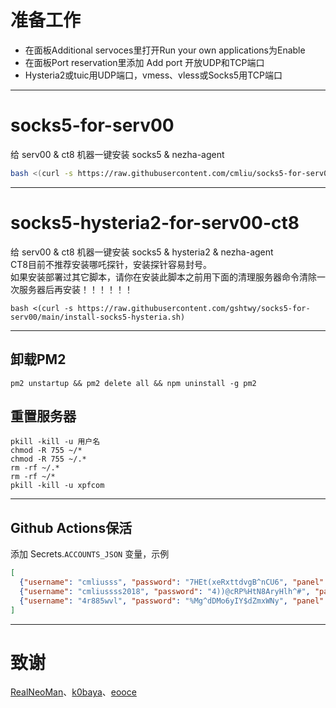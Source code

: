 # 准备工作
- 在面板Additional servoces里打开Run your own applications为Enable  
- 在面板Port reservation里添加 Add port 开放UDP和TCP端口  
- Hysteria2或tuic用UDP端口，vmess、vless或Socks5用TCP端口  

----
# socks5-for-serv00
给 serv00 & ct8 机器一键安装 socks5 & nezha-agent
```bash
bash <(curl -s https://raw.githubusercontent.com/cmliu/socks5-for-serv00/main/install-socks5.sh)
```

----
# socks5-hysteria2-for-serv00-ct8
给 serv00 & ct8 机器一键安装 socks5 & hysteria2 & nezha-agent  
CT8目前不推荐安装哪吒探针，安装探针容易封号。  
如果安装部署过其它脚本，请你在安装此脚本之前用下面的清理服务器命令清除一次服务器后再安装！！！！！！  
```
bash <(curl -s https://raw.githubusercontent.com/gshtwy/socks5-for-serv00/main/install-socks5-hysteria.sh)
```

---
## 卸载PM2 
```
pm2 unstartup && pm2 delete all && npm uninstall -g pm2
```

## 重置服务器  
```
pkill -kill -u 用户名
chmod -R 755 ~/* 
chmod -R 755 ~/.* 
rm -rf ~/.* 
rm -rf ~/*
pkill -kill -u xpfcom
```
----
## Github Actions保活
添加 Secrets.`ACCOUNTS_JSON` 变量，示例
```json
[
  {"username": "cmliusss", "password": "7HEt(xeRxttdvgB^nCU6", "panel": "panel4.serv00.com", "ssh": "s4.serv00.com"},
  {"username": "cmliussss2018", "password": "4))@cRP%HtN8AryHlh^#", "panel": "panel7.serv00.com", "ssh": "s7.serv00.com"},
  {"username": "4r885wvl", "password": "%Mg^dDMo6yIY$dZmxWNy", "panel": "panel.ct8.pl", "ssh": "s1.ct8.pl"}
]
```
----
# 致谢
[RealNeoMan](https://github.com/Neomanbeta/ct8socks)、[k0baya](https://github.com/k0baya/nezha4serv00)、[eooce](https://github.com/eooce)
